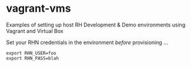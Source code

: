 # vagrant-vms

Examples of setting up host RH Development &amp; Demo environments using Vagrant and Virtual Box

Set your RHN credentials in the environment *before* provisioning ...

```
export RHN_USER=foo
export RHN_PASS=blah
```


